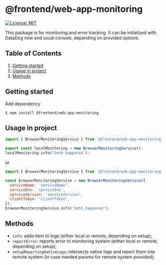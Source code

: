 # @frontend/web-app-monitoring

[![License: MIT](https://img.shields.io/badge/License-MIT-green.svg)](./LICENSE.md)

This package is for monitoring and error tracking. It can be initialized with DataDog now and usual console, depending on provided options.

## Table of Contents

1. [Getting started](#getting-started)
2. [Usage in project](#usage-in-project)
3. [Methods](#methods)

## Getting started

Add dependency

```
$ npm install @frontend/web-app-monitoring
```

## Usage in project

```js
import { BrowserMonitoringService } from '@frontend/web-app-monitoring';

export const localMonitoring = new BrowserMonitoringService();
localMonitoring.info('Smth happened');
```

or

```js
import { BrowserMonitoringService } from '@frontend/web-app-monitoring';

const browserMonitoringService = new BrowserMonitoringService({
  serviceName: 'serviceName',
  serviceEnv: 'serviceEnv',
  serviceVersion: 'serviceVersion',
  clientToken: 'clientToken',
});
browserMonitoringService.info('Smth happened');
```

## Methods

- `info`: adds item to logs (either local or remote, depending on setup);
- `reportError`: reports error to monitoring system (either local or remote, depending on setup);
- `setupReportingNativeLogs`: intersects native logs and report them into remote system (in case needed params for remote system provided);
